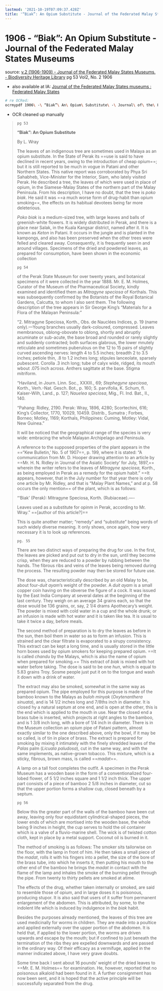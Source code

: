 ```yaml
---
lastmod: '2021-10-19T07:09:37.428Z'
title: '“Biak”: An Opium Substitute - Journal of the Federated Malay States Museums'
---
```

# 1906 - “Biak”: An Opium Substitute - Journal of the Federated Malay States Museums

source: [v.2 (1906-1909) - Journal of the Federated Malay States Museums. - Biodiversity Heritage Library](https://www.biodiversitylibrary.org/item/62878#page/65/mode/1up) pg 53 Vol2, No. 2 1906

- also available at IA: [Journal of the Federated Malay States museums : Federated Malay States](https://archive.org/details/journaloffederat02fedeuoft)

````sh
# re OCRed:
ocrmypdf 1906\ -\ “Biak”\ An\ Opium\ Substitute\ -\ Journal\ of\ the\ Federated\ Malay\ States\ Museums.pdf --sidecar "1906.txt" "1906.pdf" --force-ocr
````

- OCR cleaned up manually

> `pg 53`
>
> **“Biak”: An Opium Substitute**
>
> By L. Wray
>
> The leaves of an indigenous tree are sometimes used in Malaya as an opium substitute. In the State of Perak its ==use is said to have declined in recent years, owing to the introduction of cheap opium==; but it is still reported to be much in vogue in Patani and other Northern States. This native report was corroborated by Phya Sri Sahabheb, Vice-Minister for the Interior, Siam, who lately visited Perak. He described a tree, the leaves of which were used in place of opium, in the Siamese-Malay States of the northern part of the Malay Peninsula. From his description, I have no doubt, that the tree is *poko biak*. He said it was ==a much worse form of drug-habit than opium smoking==, the effects on its habitual devotees being far more deleterious.
>
> *Poko biak* is a medium-sized tree, with large leaves and balls of greenish-white flowers. It is widely distributed in Perak, and there is a place near Salak, in the Kuala Kangsar district, named after it. It is known as *Keton* in Patani. It occurs in the jungle and is planted in the kampongs, and also has been preserved when the other trees were felled and cleared away. Consequently, it is frequently seen in and around villages. Specimens of the dried and powdered leaves, as prepared for consumption, have been shown in the economic collection
>
> `pg 54`
>
> of the Perak State Museum for over twenty years, and botanical specimens of it were collected in the year 1888. Mr. E. M. Holmes, Curator of the Museum of the Pharmaceutical Society, kindly examined and identified them as *Mitragyne speciosa* of Korthals. This was subsequently confirmed by the Botanists of the Royal Botanical Gardens, Calcutta, to whom I also sent them. The following description of the tree appears in Sir George King’s “Materials for a Flora of the Malayan Peninsula:”
>
> “2. Mitragyne Speciosa, Korth., Obs. de Nauclées Indices, p. 19
> (name only).—Young branches usually dark-coloured, compressed. Leaves membranous, oblong-obovate to oblong, shortly and abruptly acuminate or sub-acute, the base broad and rounded or rarely slightly and suddenly contracted; both surfaces glabrous, the lower mnutely reticulate and sometimes puberulous on the 12 to 15 pairs of slightly curved ascending nerves: length 4 to 5.5 inches; breadth 2 to 3.5 inches; petiole thin, .8 to 1.2 inches long; stipules lanceolate, sparsely pubescent. Corolla .3 inch long; tube of calyx wide, ridged, its mouth wbout .075 inch across. Anthers sagittate at the base. Stigma mitriform.
>
> “Haviland, in Journ. Linn. Soc., XXXIII., 69; *Stephegyne speciosa*, Korth., Verh.-Nat. Gesch. Bot., p. 160; S. parvifolia, K. Schum, fl. Kaiser-Wilh, Land., p. 127; *Nauelea speciosa*, Mig., Fl. Ind. Bat., II., 140.
>
> “Pahang: Ridley, 2190. Perak: Wray, 1896, 4280; Scortechini, 616; King’s Collector, 1770, 10029, 10459. Distrib., Sumatra ; Forbes, Borneo; Motley, 1169; Korthals, Philippines: Cuming, Motley: Vidal, New Guinea.”
>
> It will be noticed that the geographical range of the species is very wide: embracing the whole Malayan Archipelago and Peninsula.
>
> A reference to the supposed properties of the plant appears in the ==“Kew Bulletin,’ No. 5 of 1907==, p. 199, where it is stated: “A communication from Mr. D. Hooper drawing attention to an article by ==Mr. H. N. Ridley in ‘Journal of the Asiatic Society’ for July, 1897,== wherein the writer refers to the leaves of *Mitragyne speciosa*, Korth., as being employed in Perak as a remedy for the opium habit.” ==It appears, however, that in the July number for that year there is only one article by Mr. Ridley, and that is “Malay Plant Names,” and at p. 58 occurs the only mention== of the plant, which is as follows:
>
> “‘Biak’ (Perak): Mitragyne Speciosa, Korth. (Rubiaceae).—-
>
> Leaves used as a substitute for opinm in Perak, according to Mr. Wray.” ==[author of this article?]==
>
> This is quite another matter; “remedy” and “substitute” being words of such widely diverse meaning. It only shows, once again, how very necessary it is to look up references.
>
> `pg. 55`
>
> There are two distinct ways of preparing the drug for use. In the first, the leaves are picked and put out to dry in the sun, until they become crisp, when they are reduced to a powder by rubbing between the hands. The fibrous ribs and veins of the leaves being removed during the process. The resulting powder may then be stored for future use.
>
> The dose was, characteristically described by an old Malay to be, about four-*duit ayam*’s weight of the powder. A *duit ayam* is a small copper coin having on the obverse the figure of a cock. It was issued by the East India Company at several dates at the beginning of the last century. They weigh on an average 34 grains each, so that the dose would be 136 grains, or, say, 2 1/4 drams Apothecary’s weight. The powder is mixed with cold water in a cup and the whole drunk; or an infusion is made with hot water and it is taken like tea. It is usual to take it twice a day, before meals.
>
> The second method of preparation is to dry the leaves as before in the sun, then boil them in water so as to form an infusion. This is strained and the clear filtrate is evaporated to a sirupy consistency. This extract can be kept a long time, and is usually stored in the little horn boxes used by opium smokers for keeping prepared opium. ==It is called *chandu* by the Malays, which is also the name of opium when prepared for smoking.== This extract of *biak* is mixed with hot water before taking. The dose is said to be one *hun*, which is equal to 5.83 grains Troy. Sosme people just put it on to the tongue and wash it down with a drink of water.
>
> The extract may also be smoked, somewhat in the same way as prepared opium. The pipe employed for this purpose is made of the bamboo known to the Malays as *buloh minyak* (*Oxytenanthera sinuata*), and is 14 1/2 inches long and 7/8ths inch in diameter. It is closed hy a natural septum at one end, and is open at the other, this is the end which is applied to the mouth in use. Near the closed end a brass tube is inserted, which projects at right angles to the bamboo, and is 1 3/8 inch long, with a bore of 1/4 inch in diameter. There is in the Museum collection an opium pipe of Patani pattern, almost exactly similar to the one described above, only the bowl, if it may be so called, is of tin in place of brass. The extract is prepared for smoking by mixing it intimately with the finely shredded leaves of the *Palas* palm
> (*Licuala paludosa*), cut in the same way, and with the same implements, as native-grown tobacco. This mixture, which is a sticky, fibrous, brown mass, is called ==*madat*==.
>
> A lamp on a tall foot completes the outfit. A specimen in the Perak Museum has a wooden base in the form of a conventionalized four-lobed flower, of 5 1/2 inches square and 1 1/2 inch thick. The upper part consists of a piece of bamboo 2 5/8 inches in diameter, cut so that the upper portion forms a shallow cup, closed beneath by a septum.
>
> `pg 56`
>
> Below this the greater part of the walls of the bamboo have been cut away, leaving only four equidistant cylindrical-shaped pieces, the lower ends of which are mortised into the wooden base, the whole being 9 inches in height, the cup serves to hold the oil container which is a valve of a fluvio-marine shell. The wick is of twisted cotton cloth, kept in place by a metal support. Coconut oil is burned in it.
>
> The method of smoking is as follows: The smoker sits tailorwise on the floor, with the lamp in front of him. He then takes a small piece of the *madat*, rolls it with his fingers into a pellet, the size of the bore of the brass tube, into which he inserts it, then putting his mouth to the other end of the bamboo he brings the *madat* in contact with the flame of the lamp and inhales the smoke of the burning pellet through the pipe. From twenty to thirty pellets are smoked at atime. 
>
> The effects of the drug, whether taken internally or smoked, are said to resemble those of opium, and in large doses it is poisonous, producing stupor. It is also said that users of it suffer from permanent enlargement of the abdomen. This is attributed, by some, to the indolent life which is induced by indulgence in the *biak* habit.
>
> Besides the purposes already mentioned, the leaves of this tree are used medicinally for worms in children. They are made into a poultice and applied externally over the upper portion of the abdomen. It is held that, if applied to the lower portion, the worms are driven upwards and escape by the mouth; but if confined to just beneath the termination of the ribs they are expelled downwards and are passed in the ordinary way. Of their efficacy as a vermifuge, applied in the manner indicated above, I have very grave doubts.
>
> Some time back I sent about 16 pounds’ weight of the dried leaves to ==Mr. E. M. Holmes== for examination. He, however, reported that no poisonous alkaloid had been found in it. A further consignment has now been sent, and it is hoped that the active principle will be successfully separated from the drug.









